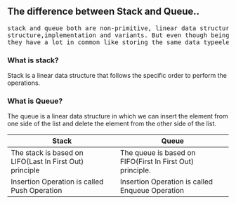 ## The difference between Stack and Queue..
<pre>stack and queue both are non-primitive, linear data structures with so many differences in certain ways like mechanism,
structure,implementation and variants. But even though being different from one another,
they have a lot in common like storing the same data typeelements and with so many practical applications in real life. </pre>

### What is stack?
Stack is a linear data structure that follows the specific order to perform the operations. 

### What is Queue?
The queue is a linear data structure in which we can insert the element from one side of the list and delete the element from the other side of the list.

| Stack | Queue |
| --- | ----------- |
| The stack is based on LIFO(Last In First Out) principle| The queue is based on FIFO(First In First Out) principle.|
| Insertion Operation is called Push Operation|Insertion Operation is called Enqueue Operation|



